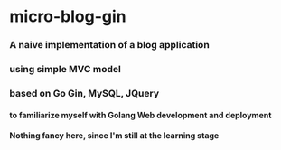 # micro-blog-gin

### A naive implementation of a blog application 
### using simple MVC model 
### based on Go Gin, MySQL, JQuery 
#### to familiarize myself with Golang Web development and deployment
#### Nothing fancy here, since I'm still at the learning stage
